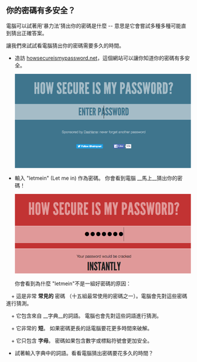 ## 你的密碼有多安全？

電腦可以試著用'暴力法'猜出你的密碼是什麼 -- 意思是它會嘗試多種多種可能直到猜出正確答案。

讓我們來試試看電腦猜出你的密碼需要多久的時間。



+ 造訪 <a href="https://howsecureismypassword.net/" target="_blank">howsecureismypassword.net</a>，這個網站可以讓你知道你的密碼有多安全。

	![screenshot](images/passwords-secure.png)

+ 輸入 "letmein" (Let me in) 作為密碼。 你會看到電腦 __馬上__猜出你的密碼！

	![screenshot](images/passwords-letmein.png)

	你會看到為什麼 "letmein"不是一組好密碼的原因：

　+ 這是非常 __常見的__ 密碼 （十五組最常使用的密碼之一）。電腦會先對這些密碼進行猜測。

　+ 它包含來自 __字典__的詞語。 電腦也會先對這些詞語進行猜測。

　+ 它非常的 __短__。 如果密碼更長的話電腦要花更多時間來破解。

　+ 它只包含 __字母__。 密碼如果包含數字或標點符號會更加安全。

+ 試著輸入字典中的詞語。看看電腦猜出密碼要花多久的時間？ 

